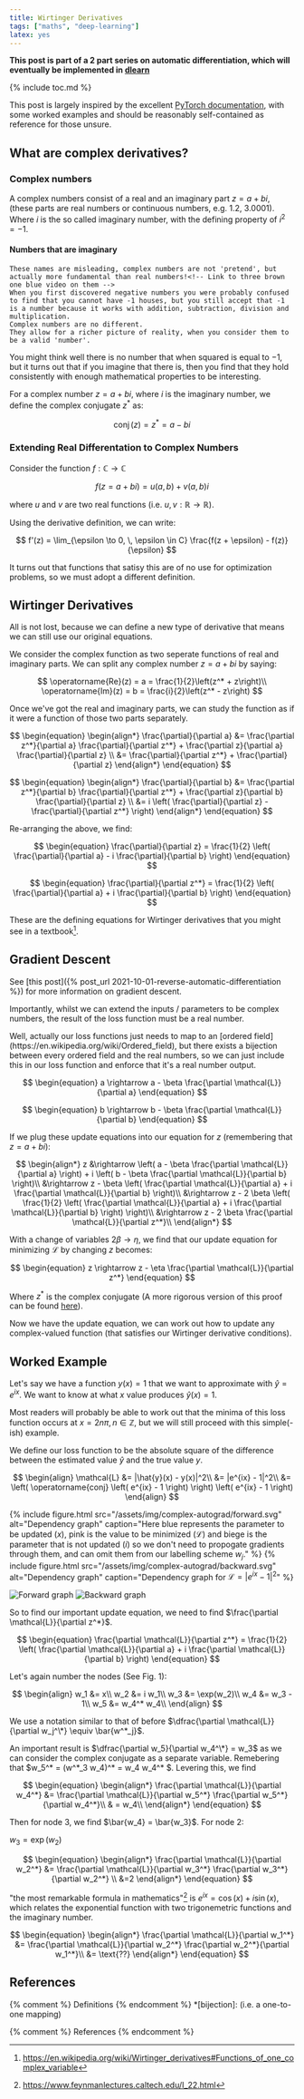 ```yaml
---
title: Wirtinger Derivatives
tags: ["maths", "deep-learning"]
latex: yes
---
```


**This post is part of a 2 part series on automatic differentiation, which will eventually be implemented in [dlearn](https://github.com/rjkilpatrick/dlearn)**

{% include toc.md %}

This post is largely inspired by the excellent [PyTorch documentation](https://pytorch.org/docs/stable/notes/autograd.html#autograd-for-complex-numbers), with some worked examples and should be reasonably self-contained as reference for those unsure.

## What are complex derivatives?

### Complex numbers

A complex numbers consist of a real and an imaginary part $z = a + bi$, (these parts are real numbers or continuous numbers, e.g. 1.2, 3.0001).
Where $i$ is the so called imaginary number, with the defining property of $i^2 = -1$.

<aside markdown="0">
    <h4>
        Numbers that are imaginary
    </h4>

    These names are misleading, complex numbers are not 'pretend', but actually more fundamental than real numbers!<!-- Link to three brown one blue video on them -->
    When you first discovered negative numbers you were probably confused to find that you cannot have -1 houses, but you still accept that -1 is a number because it works with addition, subtraction, division and multiplication.
    Complex numbers are no different.
    They allow for a richer picture of reality, when you consider them to be a valid 'number'.

</aside>

You might think well there is no number that when squared is equal to $-1$, but it turns out that if you imagine that there is, then you find that they hold consistently with enough mathematical properties to be interesting.

For a complex number $z = a + bi$, where $i$ is the imaginary number, we define the complex conjugate $z^*$ as:

$$
    \begin{equation}
        \operatorname{conj}(z) = z^* = a - bi
    \end{equation}
$$

### Extending Real Differentation to Complex Numbers

Consider the function $f: \mathbb{C} \rightarrow \mathbb{C}$

$$
    f(z = a + bi) = u(a, b) + v(a, b)i
$$

where $u$ and $v$ are two real functions (i.e. $u, v : \mathbb{R} \to \mathbb{R}$).

Using the derivative definition, we can write:

$$
    f'(z) = \lim_{\epsilon \to 0, \, \epsilon \in C} \frac{f(z + \epsilon) - f(z)}{\epsilon}
$$

It turns out that functions that satisy this are of no use for optimization problems, so we must adopt a different definition.

## Wirtinger Derivatives

All is not lost, because we can define a new type of derivative that means we can still use our original equations.

We consider the complex function as two seperate functions of real and imaginary parts.
We can split any complex number $z = a + bi$ by saying:

$$
    \operatorname{Re}(z) = a = \frac{1}{2}\left(z^* + z\right)\\
    \operatorname{Im}(z) = b = \frac{i}{2}\left(z^* - z\right)
$$

Once we've got the real and imaginary parts, we can study the function as if it were a function of those two parts separately.

$$
    \begin{equation}
        \begin{align*}
            \frac{\partial}{\partial a}
            &=
            \frac{\partial z^*}{\partial a} \frac{\partial}{\partial z^*}
            +
            \frac{\partial z}{\partial a} \frac{\partial}{\partial z}
            \\
            &=
            \frac{\partial}{\partial z^*}
            +
            \frac{\partial}{\partial z}
        \end{align*}
    \end{equation}
$$

$$
    \begin{equation}
        \begin{align*}
            \frac{\partial}{\partial b}
            &=
            \frac{\partial z^*}{\partial b} \frac{\partial}{\partial z^*}
            +
            \frac{\partial z}{\partial b} \frac{\partial}{\partial z}
            \\
            &=
            i
            \left(
                \frac{\partial}{\partial z} -
                \frac{\partial}{\partial z^*}
            \right)
        \end{align*}
    \end{equation}
$$

Re-arranging the above, we find:

$$
    \begin{equation}
        \frac{\partial}{\partial z}
        =
        \frac{1}{2}
        \left(
            \frac{\partial}{\partial a}
            -
            i
            \frac{\partial}{\partial b}
        \right)
    \end{equation}
$$

$$
    \begin{equation}
        \frac{\partial}{\partial z^*}
        =
        \frac{1}{2}
        \left(
            \frac{\partial}{\partial a}
            +
            i
            \frac{\partial}{\partial b}
        \right)
    \end{equation}
$$

These are the defining equations for Wirtinger derivatives that you might see in a textbook[^wikidefinition].

## Gradient Descent

See [this post]({% post_url 2021-10-01-reverse-automatic-differentiation %}) for more information on gradient descent.

Importantly, whilst we can extend the inputs / parameters to be complex numbers, the result of the loss function must be a real number.

<aside markdown="span">
    Well, actually our loss functions just needs to map to an [ordered field](https://en.wikipedia.org/wiki/Ordered_field), but there exists a bijection between every ordered field and the real numbers, so we can just include this in our loss function and enforce that it's a real number output.
</aside>

$$
    \begin{equation}
        a \rightarrow a - \beta \frac{\partial \mathcal{L}}{\partial a}
    \end{equation}
$$

$$
    \begin{equation}
        b \rightarrow b - \beta \frac{\partial \mathcal{L}}{\partial b}
    \end{equation}
$$

If we plug these update equations into our equation for $z$ (remembering that $z = a + bi$):

$$
    \begin{align*}
        z &\rightarrow
        \left(
            a - \beta \frac{\partial \mathcal{L}}{\partial a}
        \right)
        +
        i
        \left(
            b - \beta \frac{\partial \mathcal{L}}{\partial b}
        \right)\\
        &\rightarrow z - \beta
        \left(
            \frac{\partial \mathcal{L}}{\partial a}
            +
            i \frac{\partial \mathcal{L}}{\partial b}
        \right)\\
        &\rightarrow z - 2 \beta \left(
            \frac{1}{2}
            \left(
                \frac{\partial \mathcal{L}}{\partial a}
                +
                i \frac{\partial \mathcal{L}}{\partial b}
            \right)
        \right)\\
        &\rightarrow z - 2 \beta
        \frac{\partial \mathcal{L}}{\partial z^*}\\
    \end{align*}
$$

With a change of variables $2\beta \to \eta$, we find that our update equation for minimizing $\mathcal{L}$ by changing $z$ becomes:

$$
    \begin{equation}
        z \rightarrow z - \eta \frac{\partial \mathcal{L}}{\partial z^*}
    \end{equation}
$$

Where $z^*$ is the complex conjugate (A more rigorous version of this proof can be found [here](https://mediatum.ub.tum.de/doc/631019/631019.pdf)).

Now we have the update equation, we can work out how to update any complex-valued function (that satisfies our Wirtinger derivative conditions).

## Worked Example

Let's say we have a function $y(x) = 1$ that we want to approximate with $\hat{y} = e^{ix}$.
We want to know at what $x$ value produces $\hat{y}(x) = 1$.

Most readers will probably be able to work out that the minima of this loss function occurs at $x = 2n\pi, n \in \mathbb{Z}$, but we will still proceed with this simple(-ish) example.

We define our loss function to be the absolute square of the difference between the estimated value $\hat{y}$ and the true value $y$.

$$
    \begin{align}
        \mathcal{L} &= |\hat{y}(x) - y(x)|^2\\
        &= |e^{ix} - 1|^2\\
        &=
        \left(
            \operatorname{conj}
            \left(
                e^{ix} - 1
            \right)
        \right)
        \left(
            e^{ix} - 1
        \right)
    \end{align}
$$

{% include figure.html src="/assets/img/complex-autograd/forward.svg" alt="Dependency
    graph" caption="Here blue represents the parameter to be updated ($x$), pink is the value to be minimized ($\mathcal{L}$) and biege is the parameter that is not updated ($i$) so we don't need to propogate gradients through them, and can omit them from our labelling scheme $w_j$." %}
{% include figure.html src="/assets/img/complex-autograd/backward.svg" alt="Dependency
    graph" caption="Dependency graph for $\mathcal{L} = |e^{ix} - 1|^2$" %}

![Forward graph](/assets/img/complex-autograd/forward.svg)
![Backward graph](/assets/img/complex-autograd/backward.svg)

So to find our important update equation, we need to find $\frac{\partial \mathcal{L}}{\partial z^*}$.

$$
    \begin{equation}
        \frac{\partial \mathcal{L}}{\partial z^*}
        =
        \frac{1}{2}
        \left(
            \frac{\partial \mathcal{L}}{\partial a}
            +
            i
            \frac{\partial \mathcal{L}}{\partial b}
        \right)
    \end{equation}
$$

Let's again number the nodes (See Fig. 1):

$$
    \begin{align}
        w_1 &= x\\
        w_2 &= i w_1\\
        w_3 &= \exp(w_2)\\
        w_4 &= w_3 - 1\\
        w_5 &= w_4^* w_4\\
    \end{align}
$$

We use a notation similar to that of before $\dfrac{\partial \mathcal{L}}{\partial w_j^\*} \equiv \bar{w^*_j}$.

An important result is $\dfrac{\partial w_5}{\partial w_4^\*} = w_3$ as we can consider the complex conjugate as a separate variable.
Remebering that $w_5^* = (w^\*_3 w_4)^* = w_4 w_4^\* $.
Levering this, we find

$$
    \begin{equation}
        \begin{align*}
            \frac{\partial \mathcal{L}}{\partial w_4^*}
            &=
            \frac{\partial \mathcal{L}}{\partial w_5^*}
            \frac{\partial w_5^*}{\partial w_4^*}\\
            & = w_4\\
        \end{align*}
    \end{equation}
$$

Then for node 3, we find $\bar{w_4} = \bar{w_3}$.
For node 2:

$w_3 = \exp(w_2)$

$$
    \begin{equation}
        \begin{align*}
            \frac{\partial \mathcal{L}}{\partial w_2^*}
            &=
            \frac{\partial \mathcal{L}}{\partial w_3^*}
            \frac{\partial w_3^*}{\partial w_2^*}
            \\
            &=2
        \end{align*}
    \end{equation}
$$

"the most remarkable formula in mathematics"[^feynmann] is $e^{ix} = \cos(x) + i \sin(x)$, which relates the exponential function with two trigonemetric functions and the imaginary number.

$$
    \begin{equation}
        \begin{align*}
            \frac{\partial \mathcal{L}}{\partial w_1^*}
            &=
            \frac{\partial \mathcal{L}}{\partial w_2^*}
            \frac{\partial w_2^*}{\partial w_1^*}\\
            &= \text{??}
        \end{align*}
    \end{equation}
$$

## References

{% comment %} Definitions {% endcomment %}
*[bijection]: (i.e. a one-to-one mapping)

{% comment %} References {% endcomment %}
[^feynmann]: <https://www.feynmanlectures.caltech.edu/I_22.html>
[^wikidefinition]: <https://en.wikipedia.org/wiki/Wirtinger_derivatives#Functions_of_one_complex_variable>
[^pow_zero_zero]: Well, $0^0$ [is up for debate](https://en.wikipedia.org/wiki/Zero_to_the_power_of_zero)
[^akyurek]: Ekin Akyürek, [Complex Derivatives, Wirtinger View and the Chain Rule](https://www.ekinakyurek.me/complex-derivatives-wirtinger/)
